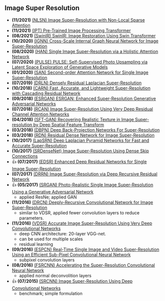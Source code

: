 

## Image Super Resolution
- **(11/2021)** [(NLSN) Image Super-Resolution with Non-Local Sparse Attention](https://ieeexplore.ieee.org/stamp/stamp.jsp?tp=&arnumber=9578003)
- **(11/2021)** [(IPT) Pre-Trained Image Processing Transformer](https://arxiv.org/pdf/2012.00364.pdf)
- **(08/2021)** [(SwinIR) SwinIR: Image Restoration Using Swin Transformer](https://arxiv.org/pdf/2108.10257.pdf)
- **(10/2020)** [(IGNN) Cross-Scale Internal Graph Neural Network for Image Super-Resolution](https://arxiv.org/pdf/2006.16673.pdf)
- **(08/2020)** [(HAN) Single Image Super-Resolution via a Holistic Attention Network](https://arxiv.org/pdf/2008.08767.pdf)
- **(07/2020)** [(PULSE) PULSE: Self-Supervised Photo Upsampling via Latent Space Exploration of Generative Models](https://arxiv.org/pdf/2003.03808.pdf)
- **(01/2020)** [(SAN) Second-order Attention Network for Single Image Super-Resolution](https://ieeexplore.ieee.org/stamp/stamp.jsp?tp=&arnumber=8954252)
- **(07/2019)** [(DRLN) Densely Residual Laplacian Super-Resolution](https://arxiv.org/pdf/1906.12021.pdf)
- **(10/2018)** [(CARN) Fast, Accurate, and Lightweight Super-Resolution with Cascading Residual Network](https://arxiv.org/pdf/1803.08664.pdf)
- **(09/2018)** [(ESRGAN) ESRGAN: Enhanced Super-Resolution Generative Adversarial Networks](https://arxiv.org/pdf/1809.00219.pdf)
- **(07/2018)** [(RCAN) Image Super-Resolution Using Very Deep Residual Channel Attention Networks](https://arxiv.org/pdf/1807.02758.pdf)
- **(04/2018)** [(SFT-GAN) Recovering Realistic Texture in Image Super-resolution by Deep Spatial Feature Transform](https://arxiv.org/pdf/1804.02815.pdf)
- **(03/2018)** [(DBPN) Deep Back-Projection Networks For Super-Resolution](https://arxiv.org/pdf/1803.02735.pdf)
- **(03/2018)** [(RDN) Residual Dense Network for Image Super-Resolution](https://arxiv.org/pdf/1802.08797.pdf)
- **(10/2017)** [(LapSRN) Deep Laplacian Pyramid Networks for Fast and Accurate Super-Resolution](https://arxiv.org/pdf/1704.03915.pdf)
- **(10/2017)** [(SRDenseNet) Image Super-Resolution Using Dense Skip Connections](https://openaccess.thecvf.com/content_ICCV_2017/papers/Tong_Image_Super-Resolution_Using_ICCV_2017_paper.pdf)
- :+1: **(07/2017)** [(EDSR) Enhanced Deep Residual Networks for Single Image Super-Resolution](https://arxiv.org/pdf/1707.02921.pdf)
- **(07/2017)** [(DRRN) Image Super-Resolution via Deep Recursive Residual Network](https://arxiv.org/pdf/1609.04802.pdf)
- :+1: **(05/2017)** [(SRGAN) Photo-Realistic Single Image Super-Resolution Using a Generative Adversarial Network](https://arxiv.org/pdf/1609.04802.pdf)
  - applied ResNe; applied GAN
- **(11/2016)** [(DRCN) Deeply-Recursive Convolutional Network for Image Super-Resolution](https://arxiv.org/pdf/1511.04491.pdf)
  - similar to VDSR, applied fewer convolution layers to reduce parameters.
- **(11/2016)** [(VDSR) Accurate Image Super-Resolution Using Very Deep Convolutional Networks](https://arxiv.org/pdf/1511.04587.pdf)
  - deep CNN architecture: 20-layer VGG-net.
  - can be used for multiple scales
  - residual learning
- **(09/2016)** [(ESPCN) Real-Time Single Image and Video Super-Resolution Using an Efficient Sub-Pixel Convolutional Neural Network](https://arxiv.org/pdf/1609.05158.pdf)
  - subpixel convolution layers
- **(08/2016)** [(FSRCNN) Accelerating the Super-Resolution Convolutional Neural Network](https://arxiv.org/pdf/1608.00367.pdf)
  - applied normal deconvolition layers
- :+1: **(07/2015)** [(SRCNN) Image Super-Resolution Using Deep Convolutional Networks](https://arxiv.org/pdf/1501.00092.pdf)
  - benchmark; simple formulation

